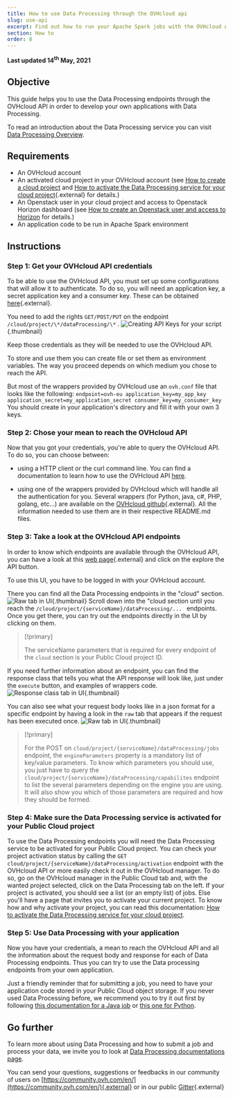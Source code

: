 ```yaml
---
title: How to use Data Processing through the OVHcloud api
slug: use-api
excerpt: Find out how to run your Apache Spark jobs with the OVHcloud API
section: How to
order: 8
---
```


**Last updated 14<sup>th</sup> May, 2021**

## Objective
This guide helps you to use the Data Processing endpoints through the OVHcloud API in order to develop your own applications with Data Processing.

To read an introduction about the Data Processing service you can visit [Data Processing Overview](../overview).

## Requirements
- An OVHcloud account
- An activated cloud project in your OVHcloud account (see [How to create a cloud project](../../public-cloud/getting_started_with_public_cloud_logging_in_and_creating_a_project) and [How to activate the Data Processing service for your cloud project](../activation){.external} for details.)
- An Openstack user in your cloud project and access to Openstack Horizon dashboard (see [How to create an Openstack user and access to Horizon](../../public-cloud/configure_user_access_to_horizon/) for details.)
- An application code to be run in Apache Spark environment

## Instructions

### Step 1: Get your OVHcloud API credentials
To be able to use the OVHcloud API, you must set up some configurations that will allow it to authenticate.
To do so, you will need an application key, a secret application key and a consumer key. These can be obtained [here]( https://eu.api.ovh.com/createToken/){.external}.

You need to add the rights `GET/POST/PUT` on the endpoint `/cloud/project/\*/dataProcessing/\*` .
![Creating API Keys for your script](images/keys.png){.thumbnail}

Keep those credentials as they will be needed to use the OVHcloud API.

To store and use them you can create file or set them as environment variables. 
The way you proceed depends on which medium you chose to reach the API.

But most of the wrappers provided by OVHcloud use an `ovh.conf` file that looks like the following:
    ```
    endpoint=ovh-eu
    application_key=my_app_key
    application_secret=my_application_secret
    consumer_key=my_consumer_key
    ```
You should create in your application's directory and fill it with your own 3 keys.

### Step 2: Chose your mean to reach the OVHcloud API
Now that you got your credentials, you're able to query the OVHcloud API. To do so, you can choose between: 
- using a HTTP client or the curl command line. 
You can find a documentation to learn how to use the OVHcloud API [here](../../../account/customer/first-steps-with-ovh-api).

- using one of the wrappers provided by OVHcloud which will handle all the authentication for you.
Several wrappers (for Python, java, c#, PHP, golang, etc...) are available on the [OVHcloud github](https://github.com/ovh?q=&type=&language=&sort=){.external}.
All the information needed to use them are in their respective README.md files.

### Step 3: Take a look at the OVHcloud API endpoints
In order to know which endpoints are available through the OVHcloud API, you can have a look at this [web page](https://api.ovh.com/){.external} and click on the explore the API button.

To use this UI, you have to be logged in with your OVHcloud account.

There you can find all the Data Processing endpoints in the "cloud" section. 
![Raw tab in UI](images/cloud.png){.thumbnail}
Scroll down into the "cloud section until you reach the `/cloud/project/{serviceName}/dataProcessing/... ` endpoints.
Once you get there, you can try out the endpoints directly in the UI by clicking on them.

>[!primary]
>
> The serviceName parameters that is required for every endpoint of the `cloud` section is your Public Cloud project ID.

If you need further information about an endpoint, you can find the response class that tells you what the API response will look like, just under the `execute` button, and examples of wrappers code.
![Response class tab in UI](images/response.png){.thumbnail}

You can also see what your request body looks like in a json format for a specific endpoint by having a look in the `raw` tab that appears if the request has been executed once.
![Raw tab in UI](images/raw.png){.thumbnail}

>[!primary]
>
> For the POST on `cloud/project/{serviceName}/dataProcessing/jobs` endpoint, the `engineParameters` property is a mandatory list of key/value parameters.
> To know which parameters you should use, you just have to query the `cloud/project/{serviceName}/dataProcessing/capabilites` endpoint to list the several parameters depending on the engine you are using.
> It will also show you which of those parameters are required and how they should be formed.


### Step 4: Make sure the Data Processing service is activated for your Public Cloud project
To use the Data Processing endpoints you will need the Data Processing service to be activated for your Public Cloud project.
You can check your project activation status by calling the `GET cloud/project/{serviceName}/dataProcessing/activation` endpoint with the OVHcloud API or more easily check it out in the OVHcloud manager.
To do so, go on the OVHcloud manager in the Public Cloud tab and, with the wanted project selected, click on the Data Processing tab on the left. If your project is activated, you should see a list (or an empty list) of jobs. 
Else you'll have a page that invites you to activate your current project.
To know how and why activate your project, you can read this documentation: [How to activate the Data Processing service for your cloud project](../../activation).

### Step 5: Use Data Processing with your application
Now you have your credentials, a mean to reach the OVHcloud API and all the information about the request body and response for each of Data Processing endpoints. 
Thus you can try to use the Data processing endpoints from your own application. 

Just a friendly reminder that for submitting a job, you need to have your application code stored in your Public Cloud object storage. 
If you never used Data Processing before, we recommend you to try it out first by following [this documentation for a Java job](../../submit-javascala) or [this one for Python](../../submit-python).

## Go further

To learn more about using Data Processing and how to submit a job and process your data, we invite you to look at [Data Processing documentations page](../).

You can send your questions, suggestions or feedbacks in our community of users on [https://community.ovh.com/en/](https://community.ovh.com/en/){.external} or in our public [Gitter](https://gitter.im/ovh/data-processing){.external}
